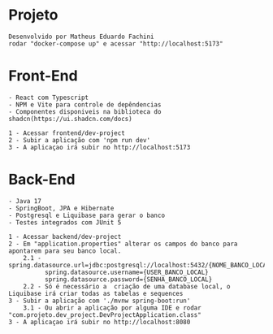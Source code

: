 # Projeto 
    Desenvolvido por Matheus Eduardo Fachini
    rodar "docker-compose up" e acessar "http://localhost:5173"
    
# Front-End
    - React com Typescript
    - NPM e Vite para controle de depêndencias
    - Componentes disponiveis na biblioteca do shadcn(https://ui.shadcn.com/docs)
    
    1 - Acessar frontend/dev-project
    2 - Subir a aplicação com 'npm run dev'
    3 - A aplicaçao irá subir no http://localhost:5173
    
# Back-End
    - Java 17
    - SpringBoot, JPA e Hibernate
    - Postgresql e Liquibase para gerar o banco
    - Testes integrados com JUnit 5

    1 - Acessar backend/dev-project
    2 - Em "application.properties" alterar os campos do banco para apontarem para seu banco local.
        2.1 - spring.datasource.url=jdbc:postgresql://localhost:5432/{NOME_BANCO_LOCAL}
              spring.datasource.username={USER_BANCO_LOCAL}
              spring.datasource.password={SENHA_BANCO_LOCAL}
        2.2 - Só é necessário a  criação de uma database local, o Liquibase irá criar todas as tabelas e sequences
    3 - Subir a aplicação com './mvnw spring-boot:run'
        3.1 - Ou abrir a aplicação por alguma IDE e rodar "com.projeto.dev_project.DevProjectApplication.class"
    3 - A aplicaçao irá subir no http://localhost:8080
    
